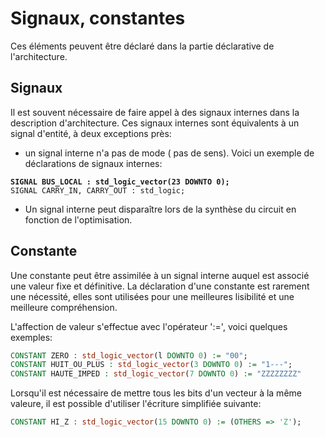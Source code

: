 # Signaux, constantes

Ces éléments peuvent être déclaré dans la partie déclarative de l'architecture.&#x20;

## Signaux

Il est souvent nécessaire de faire appel à des signaux internes dans la description d'architecture. Ces signaux internes sont équivalents à un signal d'entité, à deux exceptions près:

* un signal interne n'a pas de mode ( pas de sens). Voici un exemple de déclarations de signaux internes:

<pre class="language-vhdl"><code class="lang-vhdl"><strong>SIGNAL BUS_LOCAL : std_logic_vector(23 DOWNTO 0);
</strong>SIGNAL CARRY_IN, CARRY_OUT : std_logic;
</code></pre>

* Un signal interne peut disparaître lors de la synthèse du circuit en fonction de l'optimisation.&#x20;

## Constante

Une constante peut être assimilée à un signal interne auquel est associé une valeur fixe et définitive. La déclaration d'une constante est rarement une nécessité, elles sont utilisées pour une meilleures lisibilité et une meilleure compréhension.&#x20;

L'affection de valeur s'effectue avec l'opérateur ':=', voici quelques exemples:

```vhdl
CONSTANT ZERO : std_logic_vector(l DOWNTO 0) := "00";
CONSTANT HUIT_OU_PLUS : std_logic_vector(3 DOWNTO 0) := "1---";
CONSTANT HAUTE_IMPED : std_logic_vector(7 DOWNTO 0) := "ZZZZZZZZ"
```

Lorsqu'il est nécessaire de mettre tous les bits d'un vecteur à la même valeure, il est possible d'utiliser l'écriture simplifiée suivante:

```vhdl
CONSTANT HI_Z : std_logic_vector(15 DOWNTO 0) := (OTHERS => 'Z');
```

##

